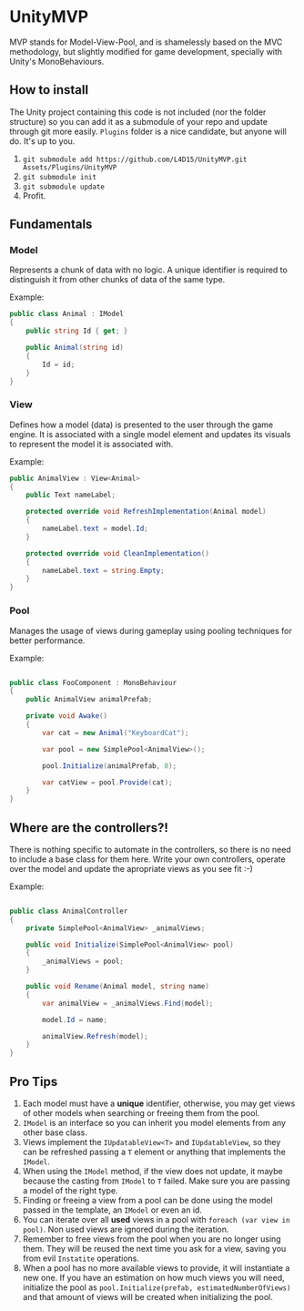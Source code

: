 UnityMVP
=================

MVP stands for Model-View-Pool, and is shamelessly based on the MVC methodology, but slightly modified for game development, specially with Unity's MonoBehaviours.

## How to install

The Unity project containing this code is not included (nor the folder structure) so you can add it as a submodule of your repo and update through git more easily. `Plugins` folder is a nice candidate, but anyone will do. It's up to you.

1. `git submodule add https://github.com/L4D15/UnityMVP.git Assets/Plugins/UnityMVP`
2. `git submodule init`
3. `git submodule update`
4. Profit.

## Fundamentals

### Model 

Represents a chunk of data with no logic. A unique identifier is required to distinguish it from other chunks of data of the same type.

Example:

```c#
public class Animal : IModel
{
    public string Id { get; }

    public Animal(string id)
    {
        Id = id;
    }
}
```

### View

Defines how a model (data) is presented to the user through the game engine. It is associated with a single model element and updates its visuals to represent the model it is associated with.

Example:

```c#
public AnimalView : View<Animal>
{
    public Text nameLabel;

    protected override void RefreshImplementation(Animal model)
    {
        nameLabel.text = model.Id;
    }

    protected override void CleanImplementation()
    {
        nameLabel.text = string.Empty;
    }
}
```

### Pool

Manages the usage of views during gameplay using pooling techniques for better performance.

Example:

```c#

public class FooComponent : MonoBehaviour
{
    public AnimalView animalPrefab;

    private void Awake()
    {
        var cat = new Animal("KeyboardCat");

        var pool = new SimplePool<AnimalView>();

        pool.Initialize(animalPrefab, 0);

        var catView = pool.Provide(cat);
    }
}

```


## Where are the controllers?!

There is nothing specific to automate in the controllers, so there is no need to include a base class for them here. Write your own controllers, operate over the model and update the apropriate views as you see fit :-)

Example:

```c#

public class AnimalController
{
    private SimplePool<AnimalView> _animalViews;

    public void Initialize(SimplePool<AnimalView> pool)
    {
        _animalViews = pool;
    }

    public void Rename(Animal model, string name)
    {
        var animalView = _animalViews.Find(model);

        model.Id = name;

        animalView.Refresh(model);
    }
}

```

## Pro Tips

1. Each model must have a **unique** identifier, otherwise, you may get views of other models when searching or freeing them from the pool.
2. `IModel` is an interface so you can inherit you model elements from any other base class.
3. Views implement the `IUpdatableView<T>` and `IUpdatableView`, so they can be refreshed passing a `T` element or anything that implements the `IModel`. 
4. When using the `IModel` method, if the view does not update, it maybe because the casting from `IModel` to `T` failed. Make sure you are passing a model of the right type.
5. Finding or freeing a view from a pool can be done using the model passed in the template, an `IModel` or even an id.
6. You can iterate over all **used** views in a pool with `foreach (var view in pool)`. Non used views are ignored during the iteration.
7. Remember to free views from the pool when you are no longer using them. They will be reused the next time you ask for a view, saving you from evil `Instatite` operations.
8. When a pool has no more available views to provide, it will instantiate a new one. If you have an estimation on how much views you will need, initialize the pool as `pool.Initialize(prefab, estimatedNumberOfViews)` and that amount of views will be created when initializing the pool.
